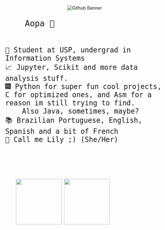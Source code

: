<div align = "center">
  <div>
    <img src="https://i.imgur.com/jPlwlQL.png" alt="Github Banner" align="center"/>
  </div>
  <pre align = 'left' style='font-size: 26px;'>
    Aopa 👋
    
    🌌 Student at USP, undergrad in Information Systems
    📈 Jupyter, Scikit and more data analysis stuff.
    🎆 Python for super fun cool projects, C for optimized ones, and Asm for a reason im still trying to find.
        Also Java, sometimes, maybe? 
    📚 Brazilian Portuguese, English, Spanish and a bit of French
    🎀 Call me Lily ;) (She/Her)
  </pre>

  
  <div align = "left">  
    <pre>
    <img height="145px" src="https://github-readme-stats.vercel.app/api/top-langs/?username=Nubily44&layout=compact&theme=radical"/> <img height="145px" src="https://github-readme-stats.vercel.app/api?username=Nubily44&show_icons=true&theme=radical"/>
    </pre>
  </div>

</div>
